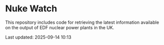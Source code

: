 # Nuke Watch

This repository includes code for retrieving the latest information available on the output of EDF nuclear power plants in the UK.

Last updated: 2025-09-14 10:13
